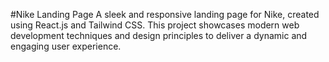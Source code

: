 #Nike Landing Page
A sleek and responsive landing page for Nike, created using React.js and Tailwind CSS. This project showcases modern web development techniques and design principles to deliver a dynamic and engaging user experience.
